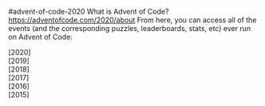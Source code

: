 #advent-of-code-2020
What is Advent of Code? https://adventofcode.com/2020/about
From here, you can access all of the events (and the corresponding puzzles, leaderboards, stats, etc) ever run on Advent of Code:

[2020]    
[2019]    
[2018]    
[2017]    
[2016]    
[2015]   
